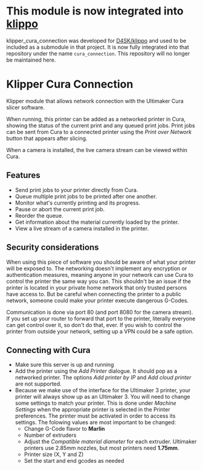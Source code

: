 # This module is now integrated into [klippo](https://github.com/D4SK/klippo)

klipper\_cura\_connection was developed for [D4SK/klippo](https://github.com/D4SK/klippo)
and used to be included as a submodule in that project.
It is now fully integrated into that repository under the name `cura_connection`.
This repository will no longer be maintained here.

# Klipper Cura Connection

Klipper module that allows network connection with the Ultimaker Cura slicer
software.

When running, this printer can be added as a networked printer in Cura, showing
the status of the current print and any queued print jobs. Print jobs can be
sent from Cura to a connected printer using the _Print over Network_ button that
appears after slicing.

When a camera is installed, the live camera stream can be viewed within Cura.


## Features

* Send print jobs to your printer directly from Cura.
* Queue multiple print jobs to be printed after one another.
* Monitor what's currently printing and its progress.
* Pause or abort the current print job.
* Reorder the queue.
* Get information about the material currently loaded by the printer.
* View a live stream of a camera installed in the printer.


## Security considerations

When using this piece of software you should be aware of what your printer will
be exposed to. The networking doesn't implement any encryption or
authentication measures, meaning anyone in your network can use Cura to control
the printer the same way you can. This shouldn't be an issue if the printer is
located in your private home network that only trusted persons have access to.
But be careful when connecting the printer to a public network, someone could
make your printer execute dangerous G-Codes.

Communication is done via port 80 (and port 8080 for the camera stream). If you
set up your router to forward that port to the printer, literally everyone can
get control over it, so don't do that, ever. If you wish to control the printer
from outside your network, setting up a VPN could be a safe option.


## Connecting with Cura

* Make sure this server is up and running
* Add the printer using the _Add Printer_ dialogue. It should pop as a
  networked printer. The options _Add printer by IP_ and _Add cloud printer_
  are not supported.
* Because we make use of the interface for the Ultimaker 3 printer, your
  printer will always show up as an Ultimaker 3. You will need to change
  some settings to match your printer. This is done under _Machine Settings_
  when the appropriate printer is selected in the Printer preferences. The
  printer must be activated in order to access its settings. The folowing
  values are most important to be changed:
    * Change G-Code flavor to **Marlin**
    * Number of extruders
    * Adjust the _Compatible material diameter_ for each extruder. Ultimaker
      printers use 2.85mm nozzles, but most printers need **1.75mm**.
    * Printer size (X, Y and Z)
    * Set the start and end gcodes as needed
